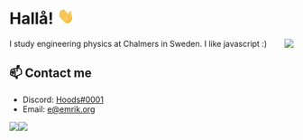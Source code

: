 

# Hallå! <img src="https://raw.githubusercontent.com/C4illin/C4illin/main/wave.gif" width="30px">


<a href="hhttps://github.com/C4illin?tab=repositories">
  <img align="right" width="calc(40% - 20px)" style="padding:0" src="https://github-readme-stats.vercel.app/api/top-langs/?username=C4illin&theme=github_dark&bg_color=0d1117&border_color=21262d&title_color=c9d1d9&text_color=c9d1d9&langs_count=7&hide_title=true"/>
</a>

I study engineering physics at Chalmers in Sweden. I like javascript :)

## 📫 Contact me

- Discord: [Hoods#0001](https://youtu.be/dQw4w9WgXcQ)
- Email: [e@emrik.org](mailto:e@emrik.org)

<a href="hhttps://github.com/C4illin?tab=repositories">
  <img align="left" width="calc(60% - 20px)" style="padding:0" src="https://github-readme-stats.vercel.app/api?username=C4illin&theme=github_dark&show_icons=true&count_private=true&border_color=21262d&bg_color=0d1117&icon_color=58a6ff&title_color=c9d1d9&text_color=c9d1d9&hide_title=true" />
</a>

<!---
- Telegram: [emr1k](https://t.me/emr1k)
- Website: [emrik.org](https://emrik.org/)
-->

![](https://hit.yhype.me/github/profile?user_id=20753603)
